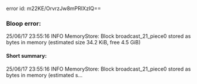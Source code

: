 error id: m22KE/OrvrzJw8mPRIXzIQ==
### Bloop error:

25/06/17 23:55:16 INFO MemoryStore: Block broadcast_21_piece0 stored as bytes in memory (estimated size 34.2 KiB, free 4.5 GiB)
#### Short summary: 

25/06/17 23:55:16 INFO MemoryStore: Block broadcast_21_piece0 stored as bytes in memory (estimated s...